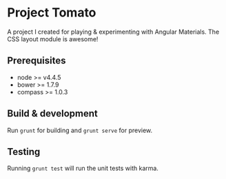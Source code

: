 # Project Tomato

A project I created for playing & experimenting with Angular Materials. The CSS layout module is awesome!

## Prerequisites

- node >= v4.4.5
- bower >= 1.7.9
- compass >= 1.0.3

## Build & development

Run `grunt` for building and `grunt serve` for preview.

## Testing

Running `grunt test` will run the unit tests with karma.
